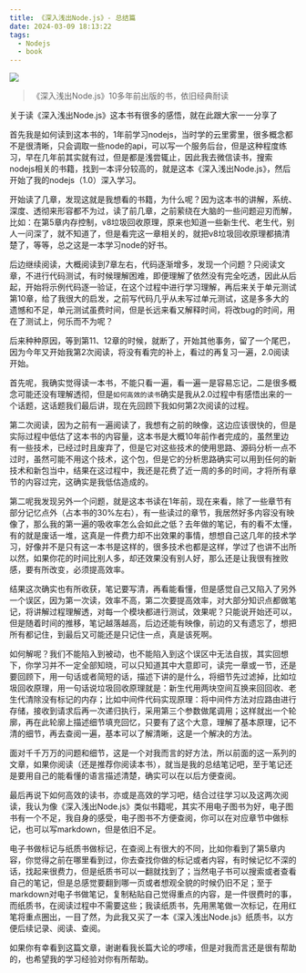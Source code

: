 ```yaml
---
title: 《深入浅出Node.js》- 总结篇
date: 2024-03-09 18:13:22
tags:
  - Nodejs
  - book
---
```


![](img/nodejs.jpeg)

>《深入浅出Node.js》10多年前出版的书，依旧经典耐读


关于读《深入浅出Node.js》这本书有很多的感悟，就在此跟大家一一分享了

首先我是如何读到这本书的，1年前学习nodejs，当时学的云里雾里，很多概念都不是很清晰，只会调取一些node的api，可以写一个服务后台，但是这种程度练习，早在几年前其实就有过，但是都是浅尝辄止，因此我去微信读书，搜索nodejs相关的书籍，找到一本评分较高的，就是这本《深入浅出Node.js》，然后开始了我的nodejs（1.0）深入学习。

开始读了几章，发现这就是我想看的书籍，为什么呢？因为这本书的讲解，系统、深度、透彻来形容都不为过，读了前几章，之前萦绕在大脑的一些问题迎刃而解，比如：在第5章内存控制，v8垃圾回收原理，原来也知道一些新生代、老生代，别人一问深了，就不知道了，但是看完这一章相关的，就把v8垃圾回收原理都搞清楚了，等等，总之这是一本学习node的好书。

后边继续阅读，大概阅读到7章左右，代码逐渐增多，发现一个问题？只阅读文章，不进行代码测试，有时候理解困难，即便理解了依然没有完全吃透，因此从后起，开始将示例代码逐一验证，在这个过程中进行学习理解，再后来关于单元测试第10章，给了我很大的启发，之前写代码几乎从未写过单元测试，这是多多大的遗憾和不足，单元测试虽费时间，但是长远来看又解释时间，将改bug的时间，用在了测试上，何乐而不为呢？

后来种种原因，等到第11、12章的时候，就断了，开始其他事务，留了一个尾巴，因为今年又开始我第2次阅读，将没有看完的补上，看过的再复习一遍，2.0阅读开始。

首先呢，我确实觉得读一本书，不能只看一遍，看一遍一是容易忘记，二是很多概念可能还没有理解透彻，但是`如何高效的读书`确实是我从2.0过程中有感悟出来的一个话题，这话题我们最后讲，现在先回顾下我如何第2次阅读的过程。

第二次阅读，因为之前有一遍阅读了，我想有之前的映像，这边应该很快的，但是实际过程中低估了这本书的内容量，这本书是大概10年前作者完成的，虽然里边有一些技术，已经过时且废弃了，但是它对这些技术的使用思路、源码分析一点不过时，虽然可能不用这个技术，这个包，但是它的分析思路确实可以用到任何的新技术和新包当中，结果在这过程中，我还是花费了近一周的多的时间，才将所有章节的内容过完，这确实是我低估造成的。

第二呢我发现另外一个问题，就是这本书读在1年前，现在来看，除了一些章节有部分记忆点外（占本书的30%左右），有一些读过的章节，我居然好多内容没有映像了，那么我的第一遍的吸收率怎么会如此之低？去年做的笔记，有的看不太懂，有的就是废话一堆，这真是一件费力却不出效果的事情，想想自己这几年的技术学习，好像并不是只有这一本书是这样的，很多技术也都是这样，学过了也讲不出所以然，如果你花的时间比别人多，却还效果没有别人好，那么还是让我很有挫败感，要有所改变，必须提高效率。

结果这次确实也有所收获，笔记要写清，再看能看懂，但是感觉自己又陷入了另外一个误区，因为第一次读，效率不高，第二次要提高效率，对大部分知识点都做笔记，将讲解过程理解透，对每一个模块都进行测试，效果呢？只能说开始还可以，但是随着时间的推移，笔记越落越高，后边还能有映像，前边的又有遗忘了，想把所有都记住，到最后又可能还是只记住一点，真是该死啊。

如何解呢？我们不能陷入到被动，也不能陷入到这个误区中无法自拔，其实回想下，你学习并不一定全部知晓，可以只知道其中大意即可，读完一章或一节，还是要回顾下，用一句话或者简短的话，描述下讲的是什么，将细节先过滤掉，比如垃圾回收原理，用一句话说垃圾回收原理就是：新生代用两块空间互换来回回收、老生代清除没有标记的内存；比如中间件代码实现原理：将中间件方法对应路由进行存储，接收到请求后再一次递归执行，采用第三个参数做尾调用；这样就出一个轮廓，再在此轮廓上描述细节填充回忆，只要有了这个大意，理解了基本原理，记不清的细节，再去查阅一遍，基本可以了解清晰，这是一个解决的方法。

面对千千万万的问题和细节，这是一个对我而言的好方法，所以前面的这一系列的文章，如果你阅读（还是推荐你阅读本书），就当是我的总结笔记吧，至于笔记还是要用自己的能看懂的语言描述清楚，确实可以在以后方便查阅。

最后再说下如何高效的读书，亦或是高效的学习吧，结合过往学习以及这两次阅读，我认为像《深入浅出Node.js》类似书籍呢，其实不用电子图书为好，电子图书有一个不足，我自身的感受，电子图书不方便查阅，你可以在对应章节中做标记，也可以写markdown，但是依旧不足。

电子书做标记与纸质书做标记，在查阅上有很大的不同，比如你看到了第5章内容，你觉得之前在哪里看到过，你去查找你做的标记或者内容，有时候记忆不深的话，找起来很费力，但是纸质书可以一翻就找到了；当然电子书可以搜索或者查看自己的笔记，但是总感觉要翻到哪一页或者想观全貌的时候仍旧不足；至于markdown对电子书做笔记，复制粘贴自己觉得重点的内容，是一件很费时的事，而纸质书，在阅读过程中不需要这些；我读纸质书，先用黑笔做一次标记，在用红笔将重点圈出，一目了然，为此我又买了一本《深入浅出Node.js》纸质书，以方便后续记录、阅读、查阅。

如果你有幸看到这篇文章，谢谢看我长篇大论的啰嗦，但是对我而言还是很有帮助的，也希望我的学习经验对你有所帮助。